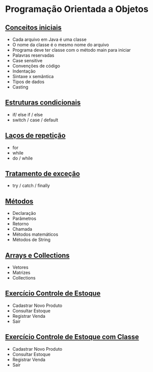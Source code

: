 # Programação Orientada a Objetos

## [Conceitos iniciais](https://github.com/davi-brazcubas/aulas-poo/tree/01_conceitos_iniciais/src)
- Cada arquivo em Java é uma classe
- O nome da classe é o mesmo nome do arquivo
- Programa deve ter classe com o método main para iniciar
- Palavras reservadas
- Case sensitive
- Convenções de código
- Indentação
- Sintaxe x semântica
- Tipos de dados
- Casting

## [Estruturas condicionais](https://github.com/davi-brazcubas/aulas-poo/tree/02_estruturas_condicionais/src)
- if/ else if / else
- switch / case / default

## [Laços de repetição](https://github.com/davi-brazcubas/aulas-poo/tree/03_lacos_de_repeticao/src)
- for
- while
- do / while

## [Tratamento de exceção](https://github.com/davi-brazcubas/aulas-poo/tree/04_tratamento_de_excecoes/src)
- try / catch / finally 

## [Métodos](https://github.com/davi-brazcubas/aulas-poo/tree/05_metodos/src)
- Declaração
- Parâmetros
- Retorno
- Chamada
- Métodos matemáticos
- Métodos de String

## [Arrays e Collections](https://github.com/davi-brazcubas/aulas-poo/tree/06_arrays_e_collections/src)
- Vetores
- Matrizes
- Collections

## [Exercício Controle de Estoque](https://github.com/davi-brazcubas/aulas-poo/tree/07_exercicio_controle_estoque/src)
- Cadastrar Novo Produto
- Consultar Estoque
- Registrar Venda
- Sair

## [Exercício Controle de Estoque com Classe](https://github.com/davi-brazcubas/aulas-poo/tree/08_exercicio_controle_estoque_classe/src)
- Cadastrar Novo Produto
- Consultar Estoque
- Registrar Venda
- Sair
